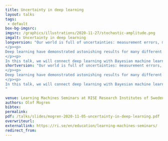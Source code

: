 ```yaml
---
title: Uncertainty in deep learning
layout: talks
tags:
 - default
box-bg-imgsrc: 
imgsrc: /graphics/illustrations/2020-11-27/stochastic-amplitude.png
imgalt: Uncertainty in deep learning
longversion: "Our world is full of uncertainties: measurement errors, modeling errors, or uncertainty due to test-data being out-of-distribution are some examples. Machine learning systems are increasingly being used in crucial applications such as medical decision making and autonomous vehicle control: in these applications, mistakes due to uncertainties can be life threatening.
</p><p>
Deep learning have demonstrated astonishing results for many different tasks. But in general, predictions are deterministic and give only a point estimate as output. A trained model may seem confident in predictions where the uncertainty is high. To cope with uncertainties, and make decisions that are reasonable and safe under realistic circumstances, AI systems need to be developed with uncertainty strategies in mind. Machine learning approaches with uncertainty estimates can enable active learning: an acquisition function can be based on model uncertainty to guide in data collection and tagging. It can also be used to improve sample efficiency for reinforcement learning approaches.
</p><p>
In this talk, we will connect deep learning with Bayesian machine learning, and go through some example approaches to coping with, and leveraging, the uncertainty in data and in modelling, to produce better AI systems in real world scenarios."
shortversion: "Our world is full of uncertainties: measurement errors, modeling errors, or uncertainty due to test-data being out-of-distribution are some examples. Machine learning systems are increasingly being used in crucial applications such as medical decision making and autonomous vehicle control: in these applications, mistakes due to uncertainties can be life threatening.
</p><p>
Deep learning have demonstrated astonishing results for many different tasks. But in general, predictions are deterministic and give only a point estimate as output. A trained model may seem confident in predictions where the uncertainty is high. To cope with uncertainties, and make decisions that are reasonable and safe under realistic circumstances, AI systems need to be developed with uncertainty strategies in mind. Machine learning approaches with uncertainty estimates can enable active learning: an acquisition function can be based on model uncertainty to guide in data collection and tagging. It can also be used to improve sample efficiency for reinforcement learning approaches.
</p><p>
In this talk, we will connect deep learning with Bayesian machine learning, and go through some example approaches to coping with, and leveraging, the uncertainty in data and in modelling, to produce better AI systems in real world scenarios.
"

venue: Learning Machines Seminars at RISE Research Institutes of Sweden
authors: Olof Mogren
bibtex: 
permalink:
pdf: /talks/slides/mogren-2020-11-05-uncertainty-in-deep-learning.pdf
overwriteurl: 
externallink: https://ri.se/en/education/learning-machines-seminars/
redirect_from:
---
```

